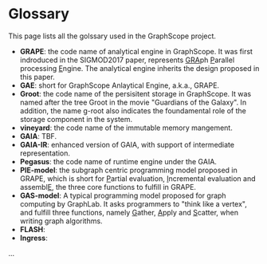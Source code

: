 # Glossary

This page lists all the golssary used in the GraphScope project.

- **GRAPE**: the code name of analytical engine in GraphScope. It was first indroduced in the SIGMOD2017 paper, represents <u>GRA</u>ph <u>P</u>arallel processing <u>E</u>ngine. The analytical engine inherits the design proposed in this paper.
- **GAE**: short for GraphScope Anlaytical Engine, a.k.a., GRAPE.
- **Groot**: the code name of the persisitent storage in GraphScope. It was named after the tree Groot in the movie "Guardians of the Galaxy". In addition, the name g-root also indicates the foundamental role of the storage component in the system.
- **vineyard**: the code name of the immutable memory mangement.
- **GAIA**: TBF.
- **GAIA-IR**: enhanced version of GAIA, with support of intermediate representation. 
- **Pegasus**: the code name of runtime engine under the GAIA.
- **PIE-model**: the subgraph centric programming model proposed in GRAPE, which is short for <u>P</u>artial evaluation, <u>I</u>ncremental evaluation and assembl<u>E</u>, the three core functions to fulfill in GRAPE.
- **GAS-model**: A typical programming model proposed for graph computing by GraphLab. It asks programmers to "think like a vertex", and fulfill three functions, namely <u>G</u>ather, <u>A</u>pply and <u>S</u>catter, when writing graph algorithms.
- **FLASH**:
- **Ingress**:

...